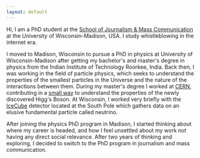 ```yaml
---
layout: default
---
```


Hi, I am a PhD student at the [School of Journalism & Mass Communication](https://journalism.wisc.edu/staff/abhishek-aman/) at the University of Wisconsin-Madison, USA. I study whistleblowing in the internet era.

I moved to Madison, Wisconsin to pursue a PhD in physics at University of Wisconsin-Madison after getting my bachelor's and master's degree in physics from the Indian Institute of Technology Roorkee, India. Back then, I was working in the field of particle physics, which seeks to understand the properties of the smallest particles in the Universe and the nature of the interactions between them. During my master's degree I worked at [CERN](https://home.cern/about), contributing in a [small way](https://cds.cern.ch/record/1748469?ln=en) to understand the properties of the newly discovered Higg's Boson. At Wisconsin, I worked very briefly with the [IceCube](https://icecube.wisc.edu/) detector located at the South Pole which gathers data on an elusive fundamental particle called neutrino.

After joining the physics PhD program in Madison, I started thinking about where my career is headed, and how I feel unsettled about my work not having any direct social relevance. After two years of thinking and exploring, I decided to switch to the PhD program in journalism and mass communication.

<!-- <a href="https://aman-abhishek.github.io/publications.html">Publications</a> -->


